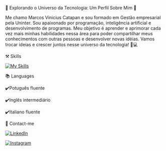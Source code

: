 🌟 Explorando o Universo da Tecnologia: Um Perfil Sobre Mim 🚀

Me chamo Marcos Vinicius Catapan e sou formado em Gestão empresarial pela Uninter.
Sou apaixonado por programação, inteligência artificial e desenvolvimento de programas. Meu objetivo é aprender e aprimorar cada vez mais minhas habilidades nessa área para poder compartilhar meus conhecimentos com outras pessoas e desenvolver novas idéias. Vamos trocar ideias e crescer juntos nesse universo da tecnologia! 🚀💻


⚒️ Skills

[![My Skills](https://skillicons.dev/icons?i=py,mysql,visualstudio,ai&perline=4)](https://skillicons.dev)


📚 Languages

✔️Potuguês fluente

✔️Inglês intermediário

✔️Italiano fluente


📲 Contact-me

[![LinkedIn](https://img.shields.io/badge/LinkedIn-0077B5?style=for-the-badge&logo=linkedin&logoColor=white)](https://www.linkedin.com/in/marcos-vinicius-catapan-b766b1305/)

[![Instagram](https://img.shields.io/badge/-Instagram-%23E4405F?style=for-the-badge&logo=instagram&logoColor=white)](https://www.instagram.com/marcos_catapan/)

